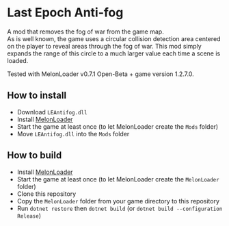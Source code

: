 # Last Epoch Anti-fog

A mod that removes the fog of war from the game map.  
As is well known, the game uses a circular collision detection area centered on the player to reveal areas through the fog of war. This mod simply expands the range of this circle to a much larger value each time a scene is loaded.  
  
Tested with MelonLoader v0.7.1 Open-Beta + game version 1.2.7.0.

## How to install

- Download `LEAntifog.dll`
- Install [MelonLoader](https://github.com/LavaGang/MelonLoader)
- Start the game at least once (to let MelonLoader create the `Mods` folder)
- Move `LEAntifog.dll` into the `Mods` folder

## How to build

- Install [MelonLoader](https://github.com/LavaGang/MelonLoader)
- Start the game at least once (to let MelonLoader create the `MelonLoader` folder)
- Clone this repository
- Copy the `MelonLoader` folder from your game directory to this repository
- Run `dotnet restore` then `dotnet build` (or `dotnet build --configuration Release`)
